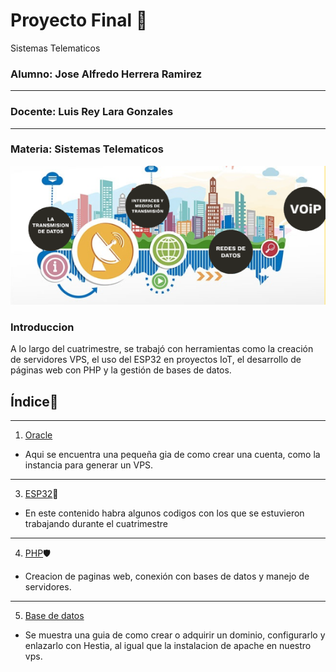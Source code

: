 # Proyecto Final 📡
Sistemas Telematicos

### Alumno: Jose Alfredo Herrera Ramirez
---
### Docente: Luis Rey Lara Gonzales
---
### Materia: Sistemas Telematicos
![scared](https://github.com/JAlfredo420/Sistemas-Telem-ticos/blob/afb6b172210ff714e57a96ceef47c0148df55b58/sis.png)

### Introduccion
 A lo largo del cuatrimestre, se trabajó con herramientas como la creación de servidores VPS, el uso del ESP32 en proyectos IoT, el desarrollo de páginas web con PHP y la gestión de bases de datos.
 
## Índice🦾
---
1. [Oracle](https://github.com/JAlfredo420/oracle/blob/e2be1390d06fd8673a3add6a036cc180c3854cdc/README.md)
* Aqui se encuentra una pequeña gia de como crear una cuenta, como la instancia para generar un VPS.
---
3. [ESP32](https://github.com/JAlfredo420/TemasESP32/blob/4beafdc11751aa708737281b3f93d102e3d14f99/README.md)🛜
* En este contenido habra algunos codigos con los que se estuvieron trabajando durante el cuatrimestre
---
4. [PHP](https://github.com/JAlfredo420/PHP/blob/cba48b8b23b60900b13d8d9eb9b875cb4ebb5053/README.md)🛡️
* Creacion de paginas web, conexión con bases de datos y manejo de servidores.
---
5. [Base de datos](https://github.com/JAlfredo420/BaseD/blob/1d3b85e88c18cc7e05467edc962aacdcb513279b/README.md)
* Se muestra una guia de como crear o adquirir un dominio, configurarlo y enlazarlo con Hestia, al igual que la instalacion de apache en nuestro vps.
